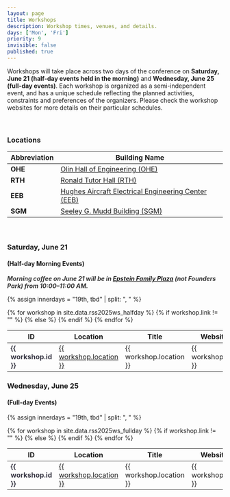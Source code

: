 ```yaml
---
layout: page
title: Workshops
description: Workshop times, venues, and details.
days: ['Mon', 'Fri']
priority: 9
invisible: false
published: true
---
```



Workshops will take place across two days of the conference on **Saturday, June 21 (half-day events held in the morning)** and **Wednesday, June 25 (full-day events)**. Each workshop is organized as a semi-independent event, and has a unique schedule reflecting the planned activities, constraints and preferences of the organizers. Please check the workshop websites for more details on their particular schedules.


<!-- <div style="text-align: center;">
    <img alt="Lely" src="/2024/images/RSS-workshops-map.png" style="width: 70%;" />
</div> -->

<div style="display: block; width: 100%; height: 20px;"></div>

### Locations

<table class="table table-sm table-bordered" style="width: 100%; max-width: 800px;">
    <thead>
        <tr>
            <th>Abbreviation</th>
            <th>Building Name</th>
        </tr>
    </thead>
    <tbody>
        <tr>
            <td><strong>OHE</strong></td>
            <td>
                <a href="https://maps.app.goo.gl/7MeyzQTmTTndmX4V7" target="_blank">
                    Olin Hall of Engineering (OHE)
                </a>
            </td>
        </tr>
        <tr>
            <td><strong>RTH</strong></td>
            <td>
                <a href="https://maps.app.goo.gl/ceZrio6J48qrKjR2A" target="_blank">
                    Ronald Tutor Hall (RTH)
                </a>
            </td>
        </tr>
        <tr>
            <td><strong>EEB</strong></td>
            <td>
                <a href="https://maps.app.goo.gl/NdjNejypwhrFyAJo8" target="_blank">
                    Hughes Aircraft Electrical Engineering Center (EEB)
                </a>
            </td>
        </tr>
        <tr>
            <td><strong>SGM</strong></td>
            <td>
                <a href="https://maps.app.goo.gl/pM3eKVpUak6BXmS36" target="_blank">
                    Seeley G. Mudd Building (SGM)
                </a>
            </td>
        </tr>
    </tbody>
</table>


<!-- 
<table class="table table-sm table-bordered" style="width: 100%; max-width: 800px;">
    <thead>
        <tr>
            <th>Abbreviation</th>
            <th>Building Name</th>
            <th>Address</th>
        </tr>
    </thead>
    <tbody>
        <tr>
            <td><strong>OHE</strong></td>
            <td>
                <a href="https://maps.app.goo.gl/7MeyzQTmTTndmX4V7" target="_blank">
                    Olin Hall of Engineering (OHE)
                </a>
            </td>
            <td>3650 McClintock Ave, Los Angeles, CA 90089</td>
        </tr>
        <tr>
            <td><strong>RTH</strong></td>
            <td>
                <a href="https://maps.app.goo.gl/ceZrio6J48qrKjR2A" target="_blank">
                    Ronald Tutor Hall (RTH)
                </a>
            </td>
            <td>3710 McClintock Ave, Los Angeles, CA 90089</td>
        </tr>
        <tr>
            <td><strong>EEB</strong></td>
            <td>
                <a href="https://maps.app.goo.gl/NdjNejypwhrFyAJo8" target="_blank">
                    Hughes Aircraft Electrical Engineering Center (EEB)
                </a>
            </td>
            <td>3740 McClintock Ave, Los Angeles, CA 90089</td>
        </tr>
        <tr>
            <td><strong>SGM</strong></td>
            <td>
                <a href="https://maps.app.goo.gl/pM3eKVpUak6BXmS36" target="_blank">
                    Seeley G. Mudd Building (SGM)
                </a>
            </td>
            <td>3620 McClintock Ave, Los Angeles, CA 90089</td>
        </tr>
    </tbody>
</table> -->


<div style="display: block; width: 100%; height: 20px;"></div>

### Saturday, June 21 
#### (Half-day Morning Events)
<div style="margin-bottom: 10px; font-style: italic; color: #333;">
    <strong>Morning coffee on June 21 will be in <a href="https://maps.app.goo.gl/YTtHP12vrTdBQpce9">Epstein Family Plaza</a> (not Founders Park) from 10:00–11:00 AM.</strong>
</div>

{% assign innerdays = "19th, tbd" | split: ", " %}

<table class="table table-striped table-workshop">
    <thead>
        <tr>
            <th width="10%" align="center">ID</th>
            <th width="20%">Location</th>
            <th width="40%">Title</th>
            <th width="20%">Website</th>
        </tr>
    </thead>
    <tbody>
        {% for workshop in site.data.rss2025ws_halfday %}
        <tr>
            <td><span style="font-weight:bold; color: #3a3946;"> {{ workshop.id }} </span></td>
            {% if workshop.link != "" %}
                <td><a href="{{ workshop.link }}">{{ workshop.location }}</a></td>
            {% else %}
                <td>{{ workshop.location }}</td>
            {% endif %}
            <td>{{ workshop.title }}</td>
            <td>
                <a href="{{ workshop.website }}">
                    {{ workshop.website }}
                </a>
            </td>
        </tr>
        {% endfor %}
    </tbody>
</table>

### Wednesday, June 25 
#### (Full-day Events)
{% assign innerdays = "19th, tbd" | split: ", " %}

<table class="table table-striped table-workshop">
    <thead>
        <tr>
            <th width="10%" align="center">ID</th>
            <th width="20%">Location</th>
            <th width="40%">Title</th>
            <th width="20%">Website</th>
        </tr>
    </thead>
    <tbody>
        {% for workshop in site.data.rss2025ws_fullday %}
        <tr>
            <td><span style="font-weight:bold; color: #3a3946;"> {{ workshop.id }} </span></td>
            {% if workshop.link != "" %}
                <td><a href="{{ workshop.link }}">{{ workshop.location }}</a></td>
            {% else %}
                <td>{{ workshop.location }}</td>
            {% endif %}
            <td>{{ workshop.title }}</td>
            <td>
                <a href="{{ workshop.website }}">
                    {{ workshop.website }}
                </a>
            </td>
        </tr>
        {% endfor %}
    </tbody>
</table>


<span style="color:white; font-size:50px;">&nbsp;</span><br>
<span style="color:white; font-size:50px;">&nbsp;</span><br>
<span style="color:white; font-size:50px;">&nbsp;</span><br>
<span style="color:white; font-size:50px;">&nbsp;</span><br>
<span style="color:white; font-size:50px;">&nbsp;</span><br>


<script>
var coll = document.getElementsByClassName("collapsible");
var i;

for (i = 0; i < coll.length; i++) {
  coll[i].addEventListener("click", function() {
    this.classList.toggle("active");
    this.style.display = "none";
    var content = this.nextElementSibling;
    //if (content.style.display === "block") {
    //  content.style.display = "none";
    //} else {
    //  content.style.display = "block";
    //}
    var c = this.parentElement;
    c.innerHTML = content.innerHTML;
    });
}
</script>

